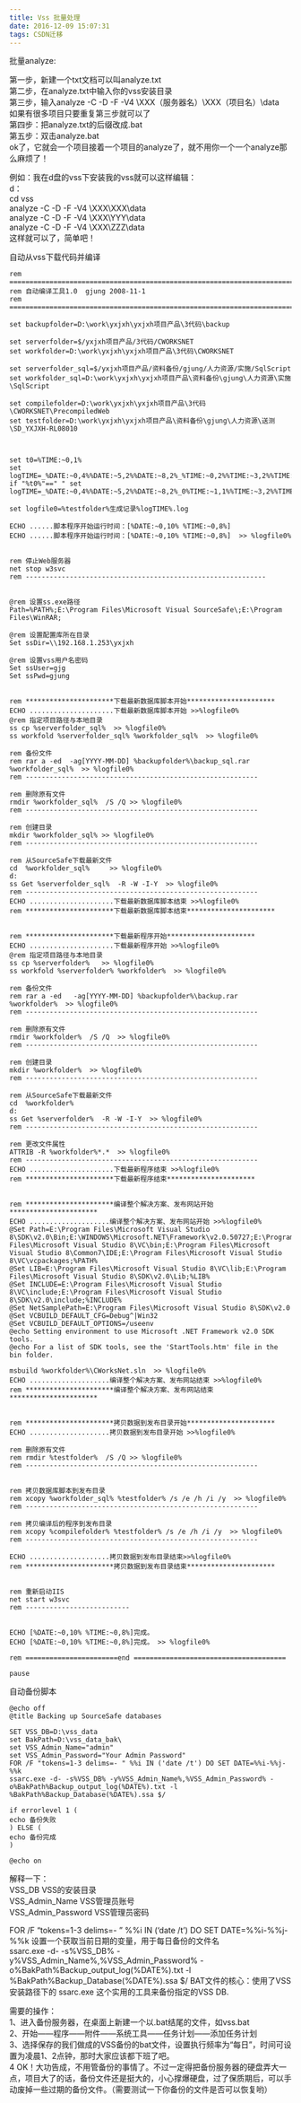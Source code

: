```yaml
---
title: Vss 批量处理
date: 2016-12-09 15:07:31
tags: CSDN迁移
---
```

  批量analyze:

 第一步，新建一个txt文档可以叫analyze.txt   
 第二步，在analyze.txt中输入你的vss安装目录   
 第三步，输入analyze -C -D -F -V4 \XXX（服务器名）\XXX（项目名）\data   
 如果有很多项目只要重复第三步就可以了   
 第四步：把analyze.txt的后缀改成.bat   
 第五步：双击analyze.bat   
 ok了，它就会一个项目接着一个项目的analyze了，就不用你一个一个analyze那么麻烦了！

 例如：我在d盘的vss下安装我的vss就可以这样编辑：   
 d：   
 cd vss   
 analyze -C -D -F -V4 \XXX\XXX\data   
 analyze -C -D -F -V4 \XXX\YYY\data   
 analyze -C -D -F -V4 \XXX\ZZZ\data   
 这样就可以了，简单吧！

 自动从vss下载代码并编译

 
```
rem =============================================================================================
rem 自动编译工具1.0  gjung 2008-11-1 
rem =============================================================================================

set backupfolder=D:\work\yxjxh\yxjxh项目产品\3代码\backup

set serverfolder=$/yxjxh项目产品/3代码/CWORKSNET
set workfolder=D:\work\yxjxh\yxjxh项目产品\3代码\CWORKSNET

set serverfolder_sql=$/yxjxh项目产品/资料备份/gjung/人力资源/实施/SqlScript
set workfolder_sql=D:\work\yxjxh\yxjxh项目产品\资料备份\gjung\人力资源\实施\SqlScript

set compilefolder=D:\work\yxjxh\yxjxh项目产品\3代码\CWORKSNET\PrecompiledWeb
set testfolder=D:\work\yxjxh\yxjxh项目产品\资料备份\gjung\人力资源\送测\SD_YXJXH-RL08010



set t0=%TIME:~0,1%
set logTIME=_%DATE:~0,4%%DATE:~5,2%%DATE:~8,2%_%TIME:~0,2%%TIME:~3,2%%TIME:~6,2%
if "%t0%"==" " set logTIME=_%DATE:~0,4%%DATE:~5,2%%DATE:~8,2%_0%TIME:~1,1%%TIME:~3,2%%TIME:~6,2%

set logfile0=%testfolder%生成记录%logTIME%.log

ECHO ......脚本程序开始运行时间：[%DATE:~0,10% %TIME:~0,8%] 
ECHO ......脚本程序开始运行时间：[%DATE:~0,10% %TIME:~0,8%]  >> %logfile0%


rem 停止Web服务器
net stop w3svc
rem ------------------------------------------------------------


@rem 设置ss.exe路径
Path=%PATH%;E:\Program Files\Microsoft Visual SourceSafe\;E:\Program Files\WinRAR;

@rem 设置配置库所在目录
Set ssDir=\\192.168.1.253\yxjxh

@rem 设置vss用户名密码
Set ssUser=gjg
Set ssPwd=gjung


rem **********************下载最新数据库脚本开始**********************
ECHO .....................下载最新数据库脚本开始 >>%logfile0% 
@rem 指定项目路径与本地目录
ss cp %serverfolder_sql%  >> %logfile0%
ss workfold %serverfolder_sql% %workfolder_sql%  >> %logfile0%

rem 备份文件
rem rar a -ed  -ag[YYYY-MM-DD] %backupfolder%\backup_sql.rar  %workfolder_sql%  >> %logfile0%
rem ----------------------------------------------------------

rem 删除原有文件
rmdir %workfolder_sql%  /S /Q >> %logfile0%
rem ----------------------------------------------------------

rem 创建目录
mkdir %workfolder_sql% >> %logfile0%
rem ----------------------------------------------------------

rem 从SourceSafe下载最新文件
cd  %workfolder_sql%     >> %logfile0%
d:
ss Get %serverfolder_sql%  -R -W -I-Y  >> %logfile0%
rem ----------------------------------------------------------
ECHO .....................下载最新数据库脚本结束 >>%logfile0% 
rem **********************下载最新数据库脚本结束**********************


rem **********************下载最新程序开始**********************
ECHO .....................下载最新程序开始 >>%logfile0% 
@rem 指定项目路径与本地目录
ss cp %serverfolder%   >> %logfile0%
ss workfold %serverfolder% %workfolder%  >> %logfile0%

rem 备份文件
rem rar a -ed   -ag[YYYY-MM-DD] %backupfolder%\backup.rar   %workfolder%  >> %logfile0%
rem ----------------------------------------------------------

rem 删除原有文件
rmdir %workfolder%  /S /Q  >> %logfile0%
rem ----------------------------------------------------------

rem 创建目录
mkdir %workfolder%  >> %logfile0%
rem ----------------------------------------------------------

rem 从SourceSafe下载最新文件
cd  %workfolder%
d:
ss Get %serverfolder%  -R -W -I-Y  >> %logfile0%
rem ----------------------------------------------------------

rem 更改文件属性
ATTRIB -R %workfolder%*.*  >> %logfile0%
rem ----------------------------------------------------------
ECHO .....................下载最新程序结束 >>%logfile0% 
rem **********************下载最新程序结束**********************


rem **********************编译整个解决方案、发布网站开始**********************
ECHO ....................编译整个解决方案、发布网站开始 >>%logfile0% 
@Set Path=E:\Program Files\Microsoft Visual Studio 8\SDK\v2.0\Bin;E:\WINDOWS\Microsoft.NET\Framework\v2.0.50727;E:\Program Files\Microsoft Visual Studio 8\VC\bin;E:\Program Files\Microsoft Visual Studio 8\Common7\IDE;E:\Program Files\Microsoft Visual Studio 8\VC\vcpackages;%PATH%
@Set LIB=E:\Program Files\Microsoft Visual Studio 8\VC\lib;E:\Program Files\Microsoft Visual Studio 8\SDK\v2.0\Lib;%LIB%
@Set INCLUDE=E:\Program Files\Microsoft Visual Studio 8\VC\include;E:\Program Files\Microsoft Visual Studio 8\SDK\v2.0\include;%INCLUDE%
@Set NetSamplePath=E:\Program Files\Microsoft Visual Studio 8\SDK\v2.0
@Set VCBUILD_DEFAULT_CFG=Debug^|Win32
@Set VCBUILD_DEFAULT_OPTIONS=/useenv
@echo Setting environment to use Microsoft .NET Framework v2.0 SDK tools.
@echo For a list of SDK tools, see the 'StartTools.htm' file in the bin folder.

msbuild %workfolder%\CWorksNet.sln  >> %logfile0%
ECHO ....................编译整个解决方案、发布网站结束 >>%logfile0% 
rem **********************编译整个解决方案、发布网站结束**********************


rem **********************拷贝数据到发布目录开始**********************
ECHO ....................拷贝数据到发布目录开始 >>%logfile0%

rem 删除原有文件
rem rmdir %testfolder%  /S /Q >> %logfile0%
rem ----------------------------------------------------------


rem 拷贝数据库脚本到发布目录
rem xcopy %workfolder_sql% %testfolder% /s /e /h /i /y  >> %logfile0%
rem ----------------------------------------------------------

rem 拷贝编译后的程序到发布目录
rem xcopy %compilefolder% %testfolder% /s /e /h /i /y  >> %logfile0%
rem ----------------------------------------------------------

ECHO ....................拷贝数据到发布目录结束>>%logfile0% 
rem **********************拷贝数据到发布目录结束**********************


rem 重新启动IIS
net start w3svc
rem --------------------------


ECHO [%DATE:~0,10% %TIME:~0,8%]完成。
ECHO [%DATE:~0,10% %TIME:~0,8%]完成。 >> %logfile0%

rem =======================end ======================================

pause
```
 自动备份脚本

 
```
@echo off 
@title Backing up SourceSafe databases

SET VSS_DB=D:\vss_data
set BakPath=D:\vss_data_bak\
set VSS_Admin_Name="admin"
set VSS_Admin_Password="Your Admin Password" 
FOR /F "tokens=1-3 delims=- " %%i IN ('date /t') DO SET DATE=%%i-%%j-%%k
ssarc.exe -d- -s%VSS_DB% -y%VSS_Admin_Name%,%VSS_Admin_Password% -o%BakPath%Backup_output_log(%DATE%).txt -l %BakPath%Backup_Database(%DATE%).ssa $/

if errorlevel 1 (
echo 备份失败
) ELSE (
echo 备份完成
)

@echo on
```
 解释一下：   
 VSS_DB VSS的安装目录   
 VSS_Admin_Name VSS管理员账号   
 VSS_Admin_Password VSS管理员密码

 FOR /F “tokens=1-3 delims=- ” %%i IN (‘date /t’) DO SET DATE=%%i-%%j-%%k 设置一个获取当前日期的变量，用于每日备份的文件名   
 ssarc.exe -d- -s%VSS_DB% -y%VSS_Admin_Name%,%VSS_Admin_Password% -o%BakPath%Backup_output_log(%DATE%).txt -l %BakPath%Backup_Database(%DATE%).ssa $/ BAT文件的核心：使用了VSS安装路径下的 ssarc.exe 这个实用的工具来备份指定的VSS DB.

 需要的操作：   
 1、进入备份服务器，在桌面上新建一个以.bat结尾的文件，如vss.bat   
 2、开始——程序——附件——系统工具——任务计划——添加任务计划   
 3、选择保存的我们做成的VSS备份的bat文件，设置执行频率为“每日”，时间可设置为凌晨1、2点钟，那时大家应该都下班了吧。   
 4 OK！大功告成，不用管备份的事情了。不过一定得把备份服务器的硬盘弄大一点，项目大了的话，备份文件还是挺大的，小心撑爆硬盘，过了保质期后，可以手动废掉一些过期的备份文件。（需要测试一下你备份的文件是否可以恢复哟）

   
  